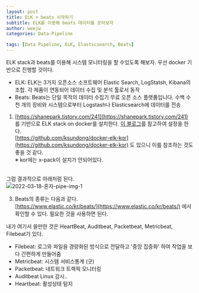 ```yaml
---
layout: post
title: ELK + beats 시작하기
subtitle: ELK를 이용해 beats 데이터를 모아보자 
author: weejw
categories: Data-Pipeline

tags: [Data Pipeline, ELK, Elasticsearch, Beats]
---
```


ELK stack과 beats를 이용해 시스템 모니터링을 할 수있도록 해보자.
우선 docker 기반으로 진행할 것이다.

* ELK: ELK는 3가지 오픈소스 소프트웨어 Elastic Search, LogStatsh, Kibana의 조합. 각 제품이 연동되어 데이터 수집 및 분석 툴로서 동작<br>
* Beats: Beats는 단일 목적의 데이터 수집기 무료 오픈 소스 플랫폼입니다. 수백 수천 개의 장비와 시스템으로부터 Logstash나 Elasticsearch에 데이터를 전송


 1. [https://shanepark.tistory.com/241](https://shanepark.tistory.com/241) 를 기반으로 ELK stack on docker를 설치한다. [이 블로그](https://neulpeumbomin.tistory.com/18)를 참고하여 설정을 한다. <br>
[https://github.com/ksundong/docker-elk-kor](https://github.com/ksundong/docker-elk-kor) 도 있으니 이를 참조하는 것도 좋을 것 같다.
 <br> ※ kor에는 x-pack이 설치가 안되어있다.<br><br>
 

 그럼 결과적으로 아래처럼 된다.<br>
![2022-03-18-혼자-pipe-img-1](https://user-images.githubusercontent.com/33684393/158959569-27f3539a-9b4e-4ef9-bd7c-391f2f2ac5bb.png)

 3. Beats의 종류는 다음과 같다.<br>
[https://www.elastic.co/kr/beats/](https://www.elastic.co/kr/beats/) 에서 확인할 수 있다. 필요한 것을 사용하면 된다.

내가 여기서 쓸만한 것은 HeartBeat, Auditbeat, Packetbeat, Metricbeat, Filebeat가 있다.<br>
* Filebeat: 로그와 파일을 경량화된 방식으로 전달하고 '중앙 집중화' 하여 작업을 보다 간편하게 만들어줌
* Metricbeat: 시스템 서비스통계 (굿) 
* Packetbeat: 네트워크 트랙픽 모니터링
* Auditbeat Linux 감시..
* Heartbeat: 활성상태 탐지
